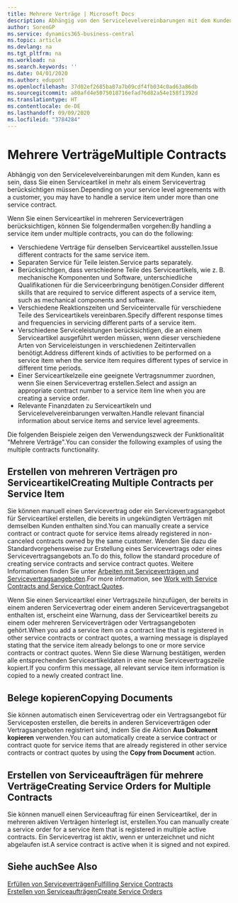```yaml
---
title: Mehrere Verträge | Microsoft Docs
description: Abhängig von den Servicelevelvereinbarungen mit dem Kunden, kann es sein, dass Sie einen Serviceartikel in mehr als einem Servicevertrag berücksichtigen müssen.
author: SorenGP
ms.service: dynamics365-business-central
ms.topic: article
ms.devlang: na
ms.tgt_pltfrm: na
ms.workload: na
ms.search.keywords: ''
ms.date: 04/01/2020
ms.author: edupont
ms.openlocfilehash: 37d02ef2685ba07a7b09cdf4fb034c0ad63a86db
ms.sourcegitcommit: a80afd4e5075018716efad76d82a54e158f1392d
ms.translationtype: HT
ms.contentlocale: de-DE
ms.lasthandoff: 09/09/2020
ms.locfileid: "3784284"
---
```

# <a name="multiple-contracts"></a><span data-ttu-id="655d3-103">Mehrere Verträge</span><span class="sxs-lookup"><span data-stu-id="655d3-103">Multiple Contracts</span></span>
<span data-ttu-id="655d3-104">Abhängig von den Servicelevelvereinbarungen mit dem Kunden, kann es sein, dass Sie einen Serviceartikel in mehr als einem Servicevertrag berücksichtigen müssen.</span><span class="sxs-lookup"><span data-stu-id="655d3-104">Depending on your service level agreements with a customer, you may have to handle a service item under more than one service contract.</span></span>  
  
<span data-ttu-id="655d3-105">Wenn Sie einen Serviceartikel in mehreren Serviceverträgen berücksichtigen, können Sie folgendermaßen vorgehen:</span><span class="sxs-lookup"><span data-stu-id="655d3-105">By handling a service item under multiple contracts, you can do the following:</span></span>  
  
* <span data-ttu-id="655d3-106">Verschiedene Verträge für denselben Serviceartikel ausstellen.</span><span class="sxs-lookup"><span data-stu-id="655d3-106">Issue different contracts for the same service item.</span></span>  
* <span data-ttu-id="655d3-107">Separaten Service für Teile leisten.</span><span class="sxs-lookup"><span data-stu-id="655d3-107">Service parts separately.</span></span>  
* <span data-ttu-id="655d3-108">Berücksichtigen, dass verschiedene Teile des Serviceartikels, wie z. B. mechanische Komponenten und Software, unterschiedliche Qualifikationen für die Serviceerbringung benötigen.</span><span class="sxs-lookup"><span data-stu-id="655d3-108">Consider different skills that are required to service different aspects of a service item, such as mechanical components and software.</span></span>  
* <span data-ttu-id="655d3-109">Verschiedene Reaktionszeiten und Serviceintervalle für verschiedene Teile des Serviceartikels vereinbaren.</span><span class="sxs-lookup"><span data-stu-id="655d3-109">Specify different response times and frequencies in servicing different parts of a service item.</span></span>  
* <span data-ttu-id="655d3-110">Verschiedene Serviceleistungen berücksichtigen, die an einem Serviceartikel ausgeführt werden müssen, wenn dieser verschiedene Arten von Serviceleistungen in verschiedenen Zeitintervallen benötigt.</span><span class="sxs-lookup"><span data-stu-id="655d3-110">Address different kinds of activities to be performed on a service item when the service item requires different types of service in different time periods.</span></span>  
* <span data-ttu-id="655d3-111">Einer Serviceartikelzeile eine geeignete Vertragsnummer zuordnen, wenn Sie einen Servicevertrag erstellen.</span><span class="sxs-lookup"><span data-stu-id="655d3-111">Select and assign an appropriate contract number to a service item line when you are creating a service order.</span></span>  
* <span data-ttu-id="655d3-112">Relevante Finanzdaten zu Serviceartikeln und Servicelevelvereinbarungen verwalten.</span><span class="sxs-lookup"><span data-stu-id="655d3-112">Handle relevant financial information about service items and service level agreements.</span></span>  
  
<span data-ttu-id="655d3-113">Die folgenden Beispiele zeigen den Verwendungszweck der Funktionalität "Mehrere Verträge".</span><span class="sxs-lookup"><span data-stu-id="655d3-113">You can consider the following examples of using the multiple contracts functionality.</span></span>  
  
## <a name="creating-multiple-contracts-per-service-item"></a><span data-ttu-id="655d3-114">Erstellen von mehreren Verträgen pro Serviceartikel</span><span class="sxs-lookup"><span data-stu-id="655d3-114">Creating Multiple Contracts per Service Item</span></span>  
<span data-ttu-id="655d3-115">Sie können manuell einen Servicevertrag oder ein Servicevertragsangebot für Serviceartikel erstellen, die bereits in ungekündigten Verträgen mit demselben Kunden enthalten sind.</span><span class="sxs-lookup"><span data-stu-id="655d3-115">You can manually create a service contract or contract quote for service items already registered in non-canceled contracts owned by the same customer.</span></span> <span data-ttu-id="655d3-116">Wenden Sie dazu die Standardvorgehensweise zur Erstellung eines Servicevertrags oder eines Servicevertragsangebots an.</span><span class="sxs-lookup"><span data-stu-id="655d3-116">To do this, follow the standard procedure of creating service contracts and service contract quotes.</span></span> <span data-ttu-id="655d3-117">Weitere Informationen finden Sie unter [Arbeiten mit Serviceverträgen und Servicevertragsangeboten](service-how-to-create-service-contracts-and-service-contract-quotes.md).</span><span class="sxs-lookup"><span data-stu-id="655d3-117">For more information, see [Work with Service Contracts and Service Contract Quotes](service-how-to-create-service-contracts-and-service-contract-quotes.md).</span></span>  
  
<span data-ttu-id="655d3-118">Wenn Sie einen Serviceartikel einer Vertragszeile hinzufügen, der bereits in einem anderen Servicevertrag oder einem anderen Servicevertragsangebot enthalten ist, erscheint eine Warnung, dass der Serviceartikel bereits zu einem oder mehreren Serviceverträgen oder Vertragsangeboten gehört.</span><span class="sxs-lookup"><span data-stu-id="655d3-118">When you add a service item on a contract line that is registered in other service contracts or contract quotes, a warning message is displayed stating that the service item already belongs to one or more service contracts or contract quotes.</span></span> <span data-ttu-id="655d3-119">Wenn Sie diese Warnung bestätigen, werden alle entsprechenden Serviceartikeldaten in eine neue Servicevertragszeile kopiert.</span><span class="sxs-lookup"><span data-stu-id="655d3-119">If you confirm this message, all relevant service item information is copied to a newly created contract line.</span></span>  
  
## <a name="copying-documents"></a><span data-ttu-id="655d3-120">Belege kopieren</span><span class="sxs-lookup"><span data-stu-id="655d3-120">Copying Documents</span></span>  
<span data-ttu-id="655d3-121">Sie können automatisch einen Servicevertrag oder ein Vertragsangebot für Serviceposten erstellen, die bereits in anderen Serviceverträgen oder Vertragsangeboten registriert sind, indem Sie die Aktion **Aus Dokument kopieren** verwenden.</span><span class="sxs-lookup"><span data-stu-id="655d3-121">You can automatically create a service contract or contract quote for service items that are already registered in other service contracts or contract quotes by using the **Copy from Document** action.</span></span>  
  
## <a name="creating-service-orders-for-multiple-contracts"></a><span data-ttu-id="655d3-122">Erstellen von Serviceaufträgen für mehrere Verträge</span><span class="sxs-lookup"><span data-stu-id="655d3-122">Creating Service Orders for Multiple Contracts</span></span>  
<span data-ttu-id="655d3-123">Sie können manuell einen Serviceauftrag für einen Serviceartikel, der in mehreren aktiven Verträgen hinterlegt ist, erstellen.</span><span class="sxs-lookup"><span data-stu-id="655d3-123">You can manually create a service order for a service item that is registered in multiple active contracts.</span></span> <span data-ttu-id="655d3-124">Ein Servicevertrag ist aktiv, wenn er unterzeichnet und nicht abgelaufen ist.</span><span class="sxs-lookup"><span data-stu-id="655d3-124">A service contract is active when it is signed and not expired.</span></span>  
  
## <a name="see-also"></a><span data-ttu-id="655d3-125">Siehe auch</span><span class="sxs-lookup"><span data-stu-id="655d3-125">See Also</span></span>  
[<span data-ttu-id="655d3-126">Erfüllen von Serviceverträgen</span><span class="sxs-lookup"><span data-stu-id="655d3-126">Fulfilling Service Contracts</span></span>](service-fulfill-service-contracts.md)  
[<span data-ttu-id="655d3-127">Erstellen von Serviceaufträgen</span><span class="sxs-lookup"><span data-stu-id="655d3-127">Create Service Orders</span></span>](service-how-to-create-service-orders.md)  
